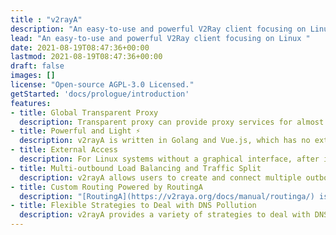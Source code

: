 ```yaml
---
title : "v2rayA"
description: "An easy-to-use and powerful V2Ray client focusing on Linux "
lead: "An easy-to-use and powerful V2Ray client focusing on Linux "
date: 2021-08-19T08:47:36+00:00
lastmod: 2021-08-19T08:47:36+00:00
draft: false
images: []
license: "Open-source AGPL-3.0 Licensed."
getStarted: 'docs/prologue/introduction'
features: 
- title: Global Transparent Proxy 
  description: Transparent proxy can provide proxy services for almost all applications, regardless of whether the application supports it. v2rayA supports one-click to open the transparent proxy, eliminating the need for tedious configuration operations. 
- title: Powerful and Light ⚡️
  description: v2rayA is written in Golang and Vue.js, which has no external dependency library at runtime. It can run on any Linux system, and it can be operated with any browser. 
- title: External Access
  description: For Linux systems without a graphical interface, after installing v2rayA, you can use another PC or mobile device to complete the operations. This is extremely convenient for remote servers and routers.
- title: Multi-outbound Load Balancing and Traffic Split 
  description: v2rayA allows users to create and connect multiple outbound nodes to achieve load balancing and traffic split. 
- title: Custom Routing Powered by RoutingA
  description: "[RoutingA](https://v2raya.org/docs/manual/routinga/) is a routing language specially designed for V2Ray by v2rayA, which provides powerful and convenient support for traffic split." 
- title: Flexible Strategies to Deal with DNS Pollution 
  description: v2rayA provides a variety of strategies to deal with DNS pollution, and advanced settings can provide users with more customized settings.
---
```

